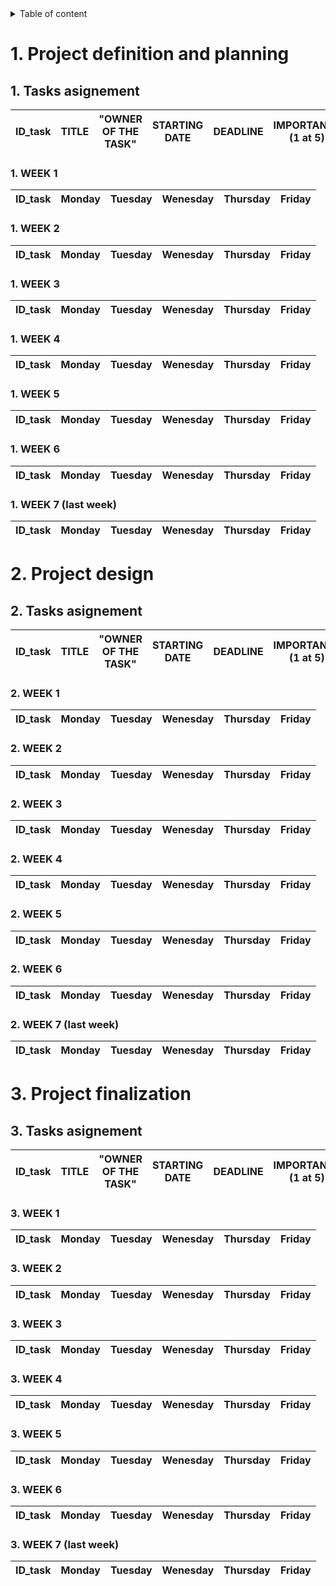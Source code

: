 <details>
<summary> Table of content</summary>

- [1. Project definition and planning](#1-project-definition-and-planning)
  - [1. Tasks asignement](#1-tasks-asignement)
    - [1. WEEK 1](#1-week-1)
    - [1. WEEK 2](#1-week-2)
    - [1. WEEK 3](#1-week-3)
    - [1. WEEK 4](#1-week-4)
    - [1. WEEK 5](#1-week-5)
    - [1. WEEK 6](#1-week-6)
    - [1. WEEK 7 (last week)](#1-week-7-last-week)
- [2. Project design](#2-project-design)
  - [2. Tasks asignement](#2-tasks-asignement)
    - [2. WEEK 1](#2-week-1)
    - [2. WEEK 2](#2-week-2)
    - [2. WEEK 3](#2-week-3)
    - [2. WEEK 4](#2-week-4)
    - [2. WEEK 5](#2-week-5)
    - [2. WEEK 6](#2-week-6)
    - [2. WEEK 7 (last week)](#2-week-7-last-week)
- [3. Project finalization](#3-project-finalization)
  - [3. Tasks asignement](#3-tasks-asignement)
    - [3. WEEK 1](#3-week-1)
    - [3. WEEK 2](#3-week-2)
    - [3. WEEK 3](#3-week-3)
    - [3. WEEK 4](#3-week-4)
    - [3. WEEK 5](#3-week-5)
    - [3. WEEK 6](#3-week-6)
    - [3. WEEK 7 (last week)](#3-week-7-last-week)

</details>

# 1. Project definition and planning

## 1. Tasks asignement

| ID_task | TITLE | "OWNER OF THE TASK" | STARTING DATE | DEADLINE | IMPORTANCE (1 at 5) | TASK COMPLETE (IN %) |
| :-----: | :---: | :-----------------: | :-----------: | :------: | :-----------------: | :------------------: |

### 1. WEEK 1

| ID_task | Monday | Tuesday | Wenesday | Thursday | Friday |
| :-----: | :----: | :-----: | :------: | :------: | :----: |

### 1. WEEK 2

| ID_task | Monday | Tuesday | Wenesday | Thursday | Friday |
| :-----: | :----: | :-----: | :------: | :------: | :----: |

### 1. WEEK 3

| ID_task | Monday | Tuesday | Wenesday | Thursday | Friday |
| :-----: | :----: | :-----: | :------: | :------: | :----: |

### 1. WEEK 4

| ID_task | Monday | Tuesday | Wenesday | Thursday | Friday |
| :-----: | :----: | :-----: | :------: | :------: | :----: |

### 1. WEEK 5

| ID_task | Monday | Tuesday | Wenesday | Thursday | Friday |
| :-----: | :----: | :-----: | :------: | :------: | :----: |

### 1. WEEK 6

| ID_task | Monday | Tuesday | Wenesday | Thursday | Friday |
| :-----: | :----: | :-----: | :------: | :------: | :----: |

### 1. WEEK 7 (last week)

| ID_task | Monday | Tuesday | Wenesday | Thursday | Friday |
| :-----: | :----: | :-----: | :------: | :------: | :----: |

# 2. Project design

## 2. Tasks asignement

| ID_task | TITLE | "OWNER OF THE TASK" | STARTING DATE | DEADLINE | IMPORTANCE (1 at 5) | TASK COMPLETE (IN %) |
| :-----: | :---: | :-----------------: | :-----------: | :------: | :-----------------: | :------------------: |

### 2. WEEK 1

| ID_task | Monday | Tuesday | Wenesday | Thursday | Friday |
| :-----: | :----: | :-----: | :------: | :------: | :----: |

### 2. WEEK 2

| ID_task | Monday | Tuesday | Wenesday | Thursday | Friday |
| :-----: | :----: | :-----: | :------: | :------: | :----: |

### 2. WEEK 3

| ID_task | Monday | Tuesday | Wenesday | Thursday | Friday |
| :-----: | :----: | :-----: | :------: | :------: | :----: |

### 2. WEEK 4

| ID_task | Monday | Tuesday | Wenesday | Thursday | Friday |
| :-----: | :----: | :-----: | :------: | :------: | :----: |

### 2. WEEK 5

| ID_task | Monday | Tuesday | Wenesday | Thursday | Friday |
| :-----: | :----: | :-----: | :------: | :------: | :----: |

### 2. WEEK 6

| ID_task | Monday | Tuesday | Wenesday | Thursday | Friday |
| :-----: | :----: | :-----: | :------: | :------: | :----: |

### 2. WEEK 7 (last week)

| ID_task | Monday | Tuesday | Wenesday | Thursday | Friday |
| :-----: | :----: | :-----: | :------: | :------: | :----: |

# 3. Project finalization

## 3. Tasks asignement

| ID_task | TITLE | "OWNER OF THE TASK" | STARTING DATE | DEADLINE | IMPORTANCE (1 at 5) | TASK COMPLETE (IN %) |
| :-----: | :---: | :-----------------: | :-----------: | :------: | :-----------------: | :------------------: |

### 3. WEEK 1

| ID_task | Monday | Tuesday | Wenesday | Thursday | Friday |
| :-----: | :----: | :-----: | :------: | :------: | :----: |

### 3. WEEK 2

| ID_task | Monday | Tuesday | Wenesday | Thursday | Friday |
| :-----: | :----: | :-----: | :------: | :------: | :----: |

### 3. WEEK 3

| ID_task | Monday | Tuesday | Wenesday | Thursday | Friday |
| :-----: | :----: | :-----: | :------: | :------: | :----: |

### 3. WEEK 4

| ID_task | Monday | Tuesday | Wenesday | Thursday | Friday |
| :-----: | :----: | :-----: | :------: | :------: | :----: |

### 3. WEEK 5

| ID_task | Monday | Tuesday | Wenesday | Thursday | Friday |
| :-----: | :----: | :-----: | :------: | :------: | :----: |

### 3. WEEK 6

| ID_task | Monday | Tuesday | Wenesday | Thursday | Friday |
| :-----: | :----: | :-----: | :------: | :------: | :----: |

### 3. WEEK 7 (last week)

| ID_task | Monday | Tuesday | Wenesday | Thursday | Friday |
| :-----: | :----: | :-----: | :------: | :------: | :----: |